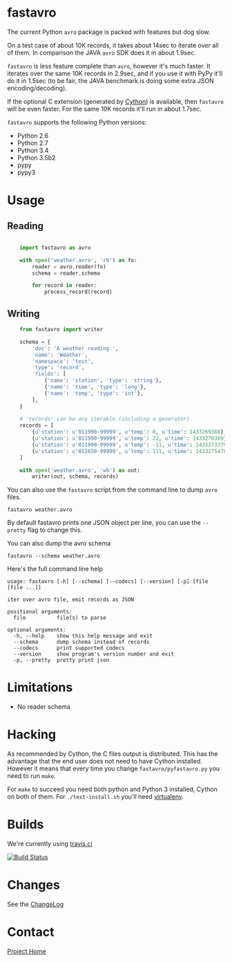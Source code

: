 fastavro
========

The current Python `avro` package is packed with features but dog slow.

On a test case of about 10K records, it takes about 14sec to iterate over all of
them. In comparison the JAVA `avro` SDK does it in about 1.9sec.

`fastavro` is less feature complete than `avro`, however it's much faster. It
iterates over the same 10K records in 2.9sec, and if you use it with PyPy it'll
do it in 1.5sec (to be fair, the JAVA benchmark is doing some extra JSON
encoding/decoding).

If the optional C extension (generated by [Cython][cython]) is available, then
`fastavro` will be even faster. For the same 10K records it'll run in about
1.7sec.

`fastavro` supports the following Python versions:

* Python 2.6
* Python 2.7
* Python 3.4
* Python 3.5b2
* pypy
* pypy3

[Cython]: http://cython.org/

Usage
=====

Reading
-------


```python

    import fastavro as avro

    with open('weather.avro', 'rb') as fo:
        reader = avro.reader(fo)
        schema = reader.schema

        for record in reader:
            process_record(record)

```

Writing
-------

```python
    from fastavro import writer

    schema = {
        'doc': 'A weather reading.',
        'name': 'Weather',
        'namespace': 'test',
        'type': 'record',
        'fields': [
            {'name': 'station', 'type': 'string'},
            {'name': 'time', 'type': 'long'},
            {'name': 'temp', 'type': 'int'},
        ],
    }
    
    # 'records' can be any iterable (including a generator)
    records = [
        {u'station': u'011990-99999', u'temp': 0, u'time': 1433269388},
        {u'station': u'011990-99999', u'temp': 22, u'time': 1433270389},
        {u'station': u'011990-99999', u'temp': -11, u'time': 1433273379},
        {u'station': u'012650-99999', u'temp': 111, u'time': 1433275478},
    ]

    with open('weather.avro', 'wb') as out:
        writer(out, schema, records)

```

You can also use the `fastavro` script from the command line to dump `avro`
files.

    fastavro weather.avro

By default fastavro prints one JSON object per line, you can use the `--pretty`
flag to change this.

You can also dump the avro schema

    fastavro --schema weather.avro


Here's the full command line help

    usage: fastavro [-h] [--schema] [--codecs] [--version] [-p] [file [file ...]]

    iter over avro file, emit records as JSON

    positional arguments:
      file          file(s) to parse

    optional arguments:
      -h, --help    show this help message and exit
      --schema      dump schema instead of records
      --codecs      print supported codecs
      --version     show program's version number and exit
      -p, --pretty  pretty print json


Limitations
===========

* No reader schema

Hacking
=======

As recommended by Cython, the C files output is distributed. This has the
advantage that the end user does not need to have Cython installed. However it
means that every time you change `fastavro/pyfastavro.py` you need to run
`make`.

For `make` to succeed you need both python and Python 3 installed, Cython on both
of them. For `./test-install.sh` you'll need [virtualenv][venv].

[venv]: http://pypi.python.org/pypi/virtualenv

Builds
======

We're currently using [travis.ci](http://travis-ci.org/#!/tebeka/fastavro)

[![Build Status](https://travis-ci.org/tebeka/fastavro.svg?branch=master)](https://travis-ci.org/tebeka/fastavro)


Changes
=======

See the [ChangeLog]

[ChangeLog]: https://github.com/tebeka/fastavro/blob/master/ChangeLog

Contact
=======

[Project Home](https://github.com/tebeka/fastavro)
